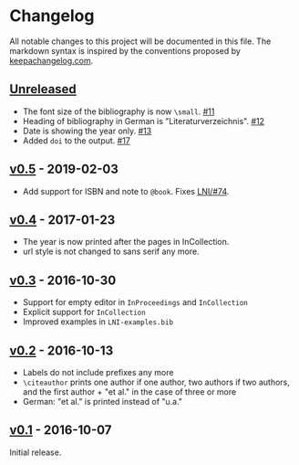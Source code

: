 # Changelog

All notable changes to this project will be documented in this file.
The markdown syntax is inspired by the conventions proposed by [keepachangelog.com](https://keepachangelog.com/).

## [Unreleased]

* The font size of the bibliography is now `\small`. [#11](https://github.com/gi-ev/biblatex-lni/pull/11)
* Heading of bibliography in German is "Literaturverzeichnis". [#12](https://github.com/gi-ev/biblatex-lni/pull/12)
* Date is showing the year only. [#13](https://github.com/gi-ev/biblatex-lni/pull/13)
* Added `doi` to the output. [#17](https://github.com/gi-ev/biblatex-lni/pull/17)

## [v0.5] - 2019-02-03

* Add support for ISBN and note to `@book`. Fixes [LNI/#74](https://github.com/gi-ev/LNI/issues/74).

## [v0.4] - 2017-01-23

* The year is now printed after the pages in InCollection.
* url style is not changed to sans serif any more.

## [v0.3] - 2016-10-30

* Support for empty editor in `InProceedings` and `InCollection`
* Explicit support for `InCollection`
* Improved examples in `LNI-examples.bib`

## [v0.2] - 2016-10-13

* Labels do not include prefixes any more
* `\citeauthor` prints one author if one author, two authors if two authors, and the first author + "et al." in the case of three or more
* German: "et al." is printed instead of "u.a."

## [v0.1] - 2016-10-07

Initial release.

[v0.1]: https://github.com/gi-ev/biblatex-lni/tree/v0.1
[v0.2]: https://github.com/latextemplates/biblatex-lni/compare/v0.1...v0.2
[v0.3]: https://github.com/latextemplates/biblatex-lni/compare/v0.2...v0.3
[v0.4]: https://github.com/latextemplates/biblatex-lni/compare/v0.3...v0.4
[v0.5]: https://github.com/latextemplates/biblatex-lni/compare/v0.4...v0.5
[Unreleased]: https://github.com/latextemplates/biblatex-lni/compare/v0.5...HEAD
